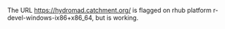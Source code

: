 
The URL
https://hydromad.catchment.org/
is flagged on rhub platform r-devel-windows-ix86+x86_64, but is working.

